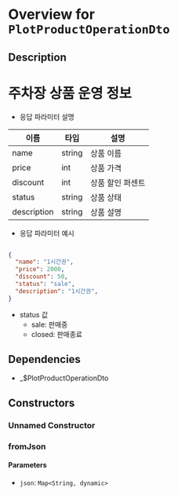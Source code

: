 # Overview for `PlotProductOperationDto`

## Description

# 주차장 상품 운영 정보

 - 응답 파라미터 설명

 |이름|타입|설명|
 |-|-|-|
 |name|string|상품 이름|
 |price|int|상품 가격|
 |discount|int|상품 할인 퍼센트|
 |status|string|상품 상태|
 |description|string|상품 설명|

 - 응답 파라미터 예시
 ```json

 {
   "name": "1시간권",
   "price": 2000,
   "discount": 50,
   "status": "sale",
   "description": "1시간권",
 }
 ```

 - status 값
   - sale: 판매중
   - closed: 판매종료

## Dependencies

- _$PlotProductOperationDto

## Constructors

### Unnamed Constructor


### fromJson


#### Parameters

- `json`: `Map<String, dynamic>`
